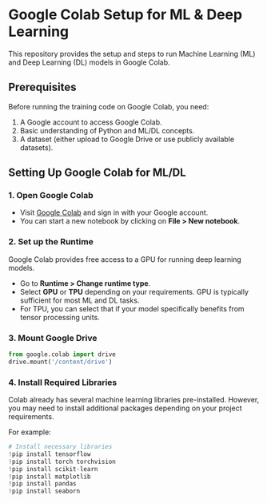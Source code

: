 # Google Colab Setup for ML & Deep Learning

This repository provides the setup and steps to run Machine Learning (ML) and Deep Learning (DL) models in Google Colab.

## Prerequisites

Before running the training code on Google Colab, you need:

1. A Google account to access Google Colab.
2. Basic understanding of Python and ML/DL concepts.
3. A dataset (either upload to Google Drive or use publicly available datasets).

## Setting Up Google Colab for ML/DL

### 1. Open Google Colab
- Visit [Google Colab](https://colab.research.google.com/) and sign in with your Google account.
- You can start a new notebook by clicking on **File > New notebook**.

### 2. Set up the Runtime
Google Colab provides free access to a GPU for running deep learning models.

- Go to **Runtime > Change runtime type**.
- Select **GPU** or **TPU** depending on your requirements. GPU is typically sufficient for most ML and DL tasks.
- For TPU, you can select that if your model specifically benefits from tensor processing units.



### 3. Mount Google Drive
```python
from google.colab import drive
drive.mount('/content/drive')
```

### 4. Install Required Libraries

Colab already has several machine learning libraries pre-installed. However, you may need to install additional packages depending on your project requirements.

For example:

```python
# Install necessary libraries
!pip install tensorflow
!pip install torch torchvision
!pip install scikit-learn
!pip install matplotlib
!pip install pandas
!pip install seaborn
```

